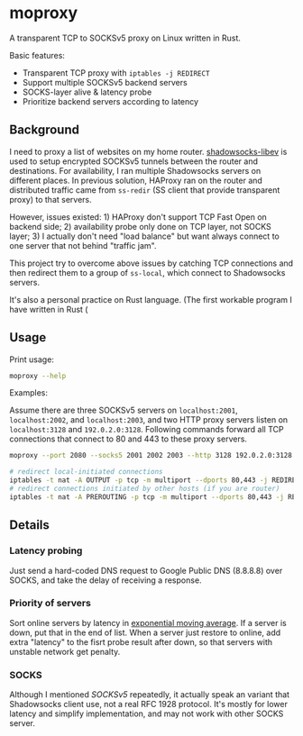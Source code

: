 # moproxy

A transparent TCP to SOCKSv5 proxy on Linux written in Rust.

Basic features:

 * Transparent TCP proxy with `iptables -j REDIRECT`
 * Support multiple SOCKSv5 backend servers
 * SOCKS-layer alive & latency probe
 * Prioritize backend servers according to latency


## Background

I need to proxy a list of websites on my home router.
[shadowsocks-libev](https://github.com/shadowsocks/shadowsocks-libev) is used
to setup encrypted SOCKSv5 tunnels between the router and destinations.
For availability, I ran multiple Shadowsocks servers on different places.
In previous solution, HAProxy ran on the router and distributed traffic came
from `ss-redir` (SS client that provide transparent proxy) to that servers.

However, issues existed: 1) HAProxy don't support TCP Fast Open on backend
side; 2) availability probe only done on TCP layer, not SOCKS layer; 3) I
actually don't need "load balance" but want always connect to one server
that not behind "traffic jam".

This project try to overcome above issues by catching TCP connections and
then redirect them to a group of `ss-local`, which connect to Shadowsocks
servers.

It's also a personal practice on Rust language. (The first workable program
I have written in Rust (

## Usage

Print usage:
```bash
moproxy --help
```
Examples:

Assume there are three SOCKSv5 servers on `localhost:2001`, `localhost:2002`,
and `localhost:2003`, and two HTTP proxy servers listen on `localhost:3128`
and `192.0.2.0:3128`.
Following commands forward all TCP connections that connect to 80 and 443 to
these proxy servers.

```bash
moproxy --port 2080 --socks5 2001 2002 2003 --http 3128 192.0.2.0:3128

# redirect local-initiated connections
iptables -t nat -A OUTPUT -p tcp -m multiport --dports 80,443 -j REDIRECT --to-port 2080
# redirect connections initiated by other hosts (if you are router)
iptables -t nat -A PREROUTING -p tcp -m multiport --dports 80,443 -j REDIRECT --to-port 2080
```

## Details

### Latency probing

Just send a hard-coded DNS request to Google Public DNS (8.8.8.8) over SOCKS,
and take the delay of receiving a response.

### Priority of servers

Sort online servers by latency in
[exponential moving average](https://en.wikipedia.org/wiki/Moving_average#Exponential_moving_average).
If a server is down, put that in the end of list.
When a server just restore to online, add extra "latency" to the fisrt probe
result after down, so that servers with unstable network get penalty.

### SOCKS

Although I mentioned *SOCKSv5* repeatedly, it actually speak an variant that
Shadowsocks client use, not a real RFC 1928 protocol. It's mostly for lower
latency and simplify implementation, and may not work with other SOCKS server.

